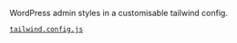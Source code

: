 WordPress admin styles in a customisable tailwind config.

[`tailwind.config.js`](tailwind.config.js)
